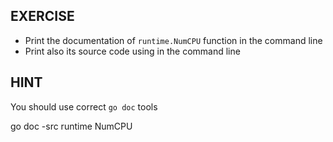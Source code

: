 ## EXERCISE

- Print the documentation of `runtime.NumCPU` function in the command line
- Print also its source code using in the command line

## HINT

You should use correct `go doc` tools

go doc -src runtime NumCPU
